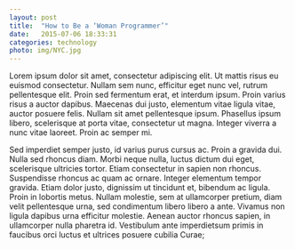 ```yaml
---
layout: post
title:  "How to Be a ‘Woman Programmer’"
date:   2015-07-06 18:33:31
categories: technology
photo: img/NYC.jpg
---
```

Lorem ipsum dolor sit amet, consectetur adipiscing elit. Ut mattis risus eu euismod consectetur. Nullam sem nunc, efficitur eget nunc vel, rutrum pellentesque elit. Proin sed fermentum erat, et interdum ipsum. Proin varius risus a auctor dapibus. Maecenas dui justo, elementum vitae ligula vitae, auctor posuere felis. Nullam sit amet pellentesque ipsum. Phasellus ipsum libero, scelerisque at porta vitae, consectetur ut magna. Integer viverra a nunc vitae laoreet. Proin ac semper mi.

Sed imperdiet semper justo, id varius purus cursus ac. Proin a gravida dui. Nulla sed rhoncus diam. Morbi neque nulla, luctus dictum dui eget, scelerisque ultricies tortor. Etiam consectetur in sapien non rhoncus. Suspendisse rhoncus ac quam ac ornare. Integer elementum tempor gravida. Etiam dolor justo, dignissim ut tincidunt et, bibendum ac ligula. Proin in lobortis metus. Nullam molestie, sem at ullamcorper pretium, diam velit pellentesque urna, sed condimentum libero libero a ante. Vivamus non ligula dapibus urna efficitur molestie. Aenean auctor rhoncus sapien, in ullamcorper nulla pharetra id. Vestibulum ante imperdietsum primis in faucibus orci luctus et ultrices posuere cubilia Curae;
